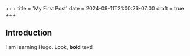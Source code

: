+++
title = 'My First Post'
date = 2024-09-11T21:00:26-07:00
draft = true
+++
## Introduction

I am learning Hugo. Look, **bold** text!

